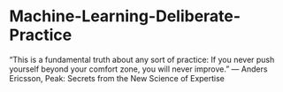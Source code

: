 # Machine-Learning-Deliberate-Practice
“This is a fundamental truth about any sort of practice: If you never push yourself beyond your comfort zone, you will never improve.”  ― Anders Ericsson, Peak: Secrets from the New Science of Expertise
